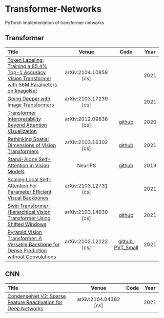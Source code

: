 # Transformer-Networks

PyTorch implementation of transformer networks

## Transformer
|  Title  |   Venue  |Code|Year|
|:--------|:--------:|:--------:|:--------:|
| [Token Labeling: Training a 85.4% Top-1 Accuracy Vision Transformer with 56M Parameters on ImageNet](http://arxiv.org/abs/2104.10858) | arXiv:2104.10858 [cs] |  | 2021 |
| [Going Deeper with Image Transformers](http://arxiv.org/abs/2103.17239) | arXiv:2103.17239 [cs] |  | 2021 |
| [Transformer Interpretability Beyond Attention Visualization](http://arxiv.org/abs/2012.09838) | arXiv:2012.09838 [cs] | [github](https://github.com/hila-chefer/Transformer-Explainability) | 2020 |
| [Rethinking Spatial Dimensions of Vision Transformers](http://arxiv.org/abs/2103.16302) | arXiv:2103.16302 [cs] | [github](https://github.com/naver-ai/pit) | 2021 |
| [Stand-Alone Self-Attention in Vision Models](http://arxiv.org/abs/1906.05909) | NeurIPS | [github](https://github.com/leaderj1001/Stand-Alone-Self-Attention) | 2019 |
| [Scaling Local Self-Attention For Parameter Efficient Visual Backbones](http://arxiv.org/abs/2103.12731) | arXiv:2103.12731 [cs] |  | 2021 |
| [Swin Transformer: Hierarchical Vision Transformer Using Shifted Windows](http://arxiv.org/abs/2103.14030) | arXiv:2103.14030 [cs] | [github](https://github.com/microsoft/Swin-Transformer) | 2021 |
| [Pyramid Vision Transformer: A Versatile Backbone for Dense Prediction without Convolutions](http://arxiv.org/abs/2102.12122) | arXiv:2102.12122 [cs] | [github](https://github.com/whai362/PVT), [PVT_Small](exp/PVT/pvt.py) | 2021 |


## CNN
|  Title  |   Venue  |Code|Year|
|:--------|:--------:|:--------:|:--------:|
| [CondenseNet V2: Sparse Feature Reactivation for Deep Networks](http://arxiv.org/abs/2104.04382) | arXiv:2104.04382 [cs] |  | 2021 |
